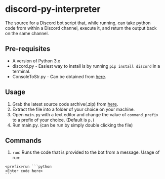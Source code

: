 # discord-py-interpreter

The source for a Discord bot script that, while running, can take python code from within a Discord channel, execute it, and return the output back on the same channel.

## Pre-requisites

* A version of Python 3.x
* discord.py - Easiest way to install is by running `pip install discord` in a terminal.
* ConsoleToStr.py - Can be obtained from [here](https://github.com/afk-echo/ConsoleToStr).

## Usage

1. Grab the latest source code archive(.zip) from [here](https://github.com/afk-echo/discord-py-interpreter/releases).
2. Extract the file into a folder of your choice on your machine.
3. Open `main.py` with a text editor and change the value of `command_prefix` to a prefix of your choice. (Default is `p.`)
4. Run main.py. (can be run by simply double clicking the file)

## Commands

1. `run`: Runs the code that is provided to the bot from a message.
Usage of run: 
````
<prefix>run ```python
<Enter code here>
```
````
